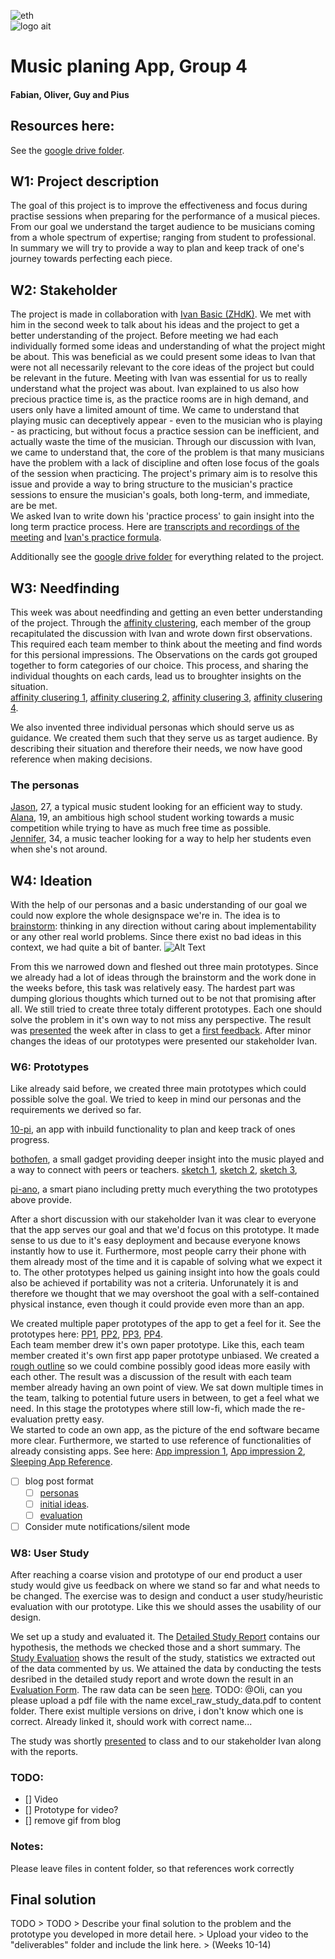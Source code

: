![eth](https://github.com/eth-ait/hci-project-group-4/blob/master/img/logo-eth.png)  
![logo ait](https://github.com/eth-ait/hci-project-group-4/blob/master/img/logo-ait.png)


# Music planing App, Group 4
#### Fabian, Oliver, Guy and Pius

## Resources here:

See the [google drive folder](https://drive.google.com/folderview?id=1PBzoqfXrZz1RT7WT0kP88RAMHMnA3gEM).

## W1: Project description

The goal of this project is to improve the effectiveness and focus during practise sessions when preparing for the performance of a musical pieces.
From our goal we understand the target audience to be musicians coming from a whole spectrum of expertise;
ranging from student to professional.
In summary we will try to provide a way to plan and keep track of one's journey towards perfecting each piece.

## W2: Stakeholder
The project is made in collaboration with [Ivan Basic (ZHdK)](https://www.zhdk.ch/person/211783).
We met with him in the second week to talk about his ideas and the project to get a better understanding of the project.
Before meeting we had each individually formed some ideas and understanding of what the project might be about.
This was beneficial as we could present some ideas to Ivan that were not all necessarily relevant to the core ideas of the project but could be relevant in the future.
Meeting  with Ivan was essential for us to really understand what the project was about.
Ivan explained to us also how precious practice time is, as the practice rooms are in high demand, and users only have a limited amount of time.
We came to understand that playing music can deceptively appear -  even to the musician who is playing -  as practicing, but without focus a practice session can be inefficient, and actually waste the time of the musician.
Through our discussion with Ivan, we came to understand that, the core of the problem is that many musicians have the problem with a lack of discipline and often lose focus of the goals of the session when practicing.
The project's primary aim is to resolve this issue and provide a way to bring structure to the musician's practice sessions to ensure the musician's goals, both long-term, and immediate, are be met.
\
We asked Ivan to write down his 'practice process' to gain insight into the long term practice process.
Here are  [transcripts and recordings of the meeting](https://github.com/eth-ait/hci-project-group-4/blob/master/content/transcript%20stakeholder%20meeting.md) and [Ivan's practice formula](https://drive.google.com/open?id=1enS73yaeMvfAof8zEtGe3URoXVIFXiKN).

Additionally see the [google drive folder](https://drive.google.com/drive/folders/1PBzoqfXrZz1RT7WT0kP88RAMHMnA3gEM) for everything related to the project. 

## W3: Needfinding
This week was about needfinding and getting an even better understanding of the project. 
Through the [affinity clustering](https://github.com/eth-ait/hci-project-group-4/blob/master/content/affinity%20clustering.md), each member of the group recapitulated the discussion with Ivan and wrote down first observations. This required each team member to think about the meeting and find words for this persional impressions. 
The Observations on the cards got grouped together to form categories of our choice. This process, and sharing the individual
thoughts on each cards, lead us to broughter insights on the situation.  
[affinity clusering 1](https://github.com/eth-ait/hci-project-group-4/blob/master/content/affinity_clustering_1.jpeg), 
[affinity clusering 2](https://github.com/eth-ait/hci-project-group-4/blob/master/content/affinity_clustering_2.jpeg),
[affinity clusering 3](https://github.com/eth-ait/hci-project-group-4/blob/master/content/affinity_clustering_3.jpeg),
[affinity clusering 4](https://github.com/eth-ait/hci-project-group-4/blob/master/content/affinity_clustering_4.jpeg).

We also invented three individual personas which should serve us as guidance. We created them such that they serve us as
target audience. By describing their situation and therefore their needs, we now have good reference when making decisions.
### The personas
[Jason](https://github.com/eth-ait/hci-project-group-4/blob/master/content/persona%20jesse.pdf), 27, a typical music student looking for an efficient way to study.  
[Alana](https://github.com/eth-ait/hci-project-group-4/blob/master/content/persona%20alana.pdf), 19, an ambitious high school student working towards a music competition while trying to have as much free time as possible.  
[Jennifer](https://github.com/eth-ait/hci-project-group-4/blob/master/content/persona%20jennifer.pdf), 34, a music teacher looking for a way to help her students even when she's not around.


## W4: Ideation

With the help of our personas and a basic understanding of our goal we could now explore the whole designspace we're in.
The idea is to [brainstorm](https://github.com/eth-ait/hci-project-group-4/blob/master/content/brainstorm.md): thinking in any direction without caring about implementability or any other real world problems. Since there
exist no bad ideas in this context, we had quite a bit of banter. ![Alt Text](https://media.giphy.com/media/3o6Ztd5vx7mxQ4AkQU/giphy.gif)

From this we narrowed down and fleshed out three main prototypes. Since we already had a lot of ideas through the brainstorm and the work done in the weeks before, this task was relatively easy. The hardest part was dumping glorious thoughts which turned out to be not that promising after all. We still tried to create three totaly different prototypes. Each one should solve the problem in it's own way to not miss any perspective. The result was [presented](https://github.com/eth-ait/hci-project-group-4/blob/master/content/prototypes%20presentation.pdf) the week after in class to get a [first feedback](https://github.com/eth-ait/hci-project-group-4/blob/master/content/feedback_presentation.md). After minor changes the ideas of our prototypes were presented our stakeholder Ivan.


### W6: Prototypes
Like already said before, we created three main prototypes which could possible solve the goal. We tried to keep in mind our personas and the requirements we derived so far.  

[10-pi](https://github.com/eth-ait/hci-project-group-4/blob/master/content/ten-pi_app_prototype.pdf), an app with inbuild functionality to plan and keep track of ones progress.   

[bothofen](https://github.com/eth-ait/hci-project-group-4/blob/master/content/bothofen_prototype.pdf), a small gadget providing deeper insight into the music played and a way to connect with peers or teachers. [sketch 1](https://github.com/eth-ait/hci-project-group-4/blob/master/content/bothofen_skizze_1.png), [sketch 2](https://github.com/eth-ait/hci-project-group-4/blob/master/content/bothofen_skizze_2.png), [sketch 3](https://github.com/eth-ait/hci-project-group-4/blob/master/content/bothofen_skizze_3.png),  

[pi-ano](https://github.com/eth-ait/hci-project-group-4/blob/master/content/pi-ano_prototype.pdf), a smart piano including pretty much everything the two prototypes above provide.  

After a short discussion with our stakeholder Ivan it was clear to everyone that the app serves our goal and that we'd focus on this prototype. It made sense to us due to it's easy deployment and because everyone knows instantly how to use it. Furthermore, most people carry their phone with them already most of the time and it is capable of solving what we expect it to. The other prototypes helped us gaining insight into how the goals could also be achieved if portability was not a criteria. Unforunately it is and therefore we thought that we may overshoot the goal with a self-contained physical instance, even though it could provide even more than an app.

We created multiple paper prototypes of the app to get a feel for it. See the prototypes here: [PP1](https://github.com/eth-ait/hci-project-group-4/blob/master/content/paper_prototype_1.pdf), [PP2](https://github.com/eth-ait/hci-project-group-4/blob/master/content/paper_prototype_2.pdf), [PP3](https://github.com/eth-ait/hci-project-group-4/blob/master/content/paper_prototype_3.pdf), [PP4](https://github.com/eth-ait/hci-project-group-4/blob/master/content/paper_prototype_4.pdf).  
Each team member drew it's own paper prototype. Like this, each team member created it's own first app paper prototype unbiased. We created a [rough outline](https://github.com/eth-ait/hci-project-group-4/blob/master/content/prototyping_outline.md) so we could combine possibly good ideas more easily with each other. 
The result was a discussion of the result with each team member already having an own point of view. We sat down multiple times in the team, talking to potential future users in between, to get a feel what we need. In this stage the prototypes where still low-fi, which made the re-evaluation pretty easy.  
We started to code an own app, as the picture of the end software became more clear. Furthermore, we started to use reference of functionalities of already consisting apps. See here: [App impression 1](https://github.com/eth-ait/hci-project-group-4/blob/master/content/app_review_1.jpg), [App impression 2](https://github.com/eth-ait/hci-project-group-4/blob/master/content/app_review_2.jpg), [Sleeping App Reference](https://github.com/eth-ait/hci-project-group-4/blob/master/content/sleeping_app_review_1.jpg).

- [ ] blog post format
    - [ ] [personas](blog/personas.md)
    - [ ] [initial ideas](blog/initial_ideas.md).
    - [ ] [evaluation](blog/evaluation.md)
- [ ] Consider mute notifications/silent mode

### W8: User Study

After reaching a coarse vision and prototype of our end product a user study would give us feedback on where we stand so far and what needs to be changed. The exercise was to design and conduct a user study/heuristic evaluation with our prototype. Like this we should asses the usability of our design.

We set up a study and evaluated it. The [Detailed Study Report](https://github.com/eth-ait/hci-project-group-4/blob/master/content/detailed_study_report.pdf) contains our hypothesis, the methods we checked those and a short summary. The [Study Evaluation](https://github.com/eth-ait/hci-project-group-4/blob/master/content/study_evaluation.pdf) shows the result of the study, statistics we extracted out of the data commented by us. We attained the data by conducting the tests desribed in the detailed study report and wrote down the result in an [Evaluation Form](https://docs.google.com/forms/d/1mMPWOriXPx2D7pERDGj-8rZW28IvjL5L10zMLD73cyg/viewform?edit_requested=true). The raw data can be seen [here](https://github.com/eth-ait/hci-project-group-4/blob/master/content/excel_raw_study_data.pdf). 
TODO: @Oli, can you please upload a pdf file with the name excel_raw_study_data.pdf to content folder. There exist multiple versions on drive, i don't know which one is correct. Already linked it, should work with correct name...

The study was shortly [presented](https://github.com/eth-ait/hci-project-group-4/blob/master/content/study_presentation.pdf) to class and to our stakeholder Ivan along with the reports.


### TODO:
 - [] Video  
 - [] Prototype for video?  
 - [] remove gif from blog  
 
### Notes:
Please leave files in content folder, so that references work correctly

## Final solution


TODO
    > TODO
    > Describe your final solution to the problem and the prototype you developed in more detail here.
    > Upload your video to the "deliverables" folder and include the link here. 
    > (Weeks 10-14)
